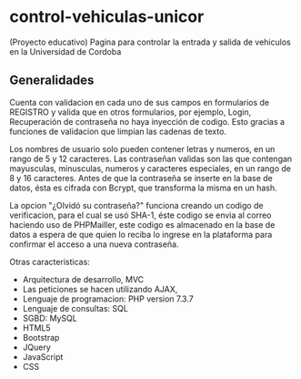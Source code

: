 # control-vehiculas-unicor
(Proyecto educativo) Pagina para controlar la entrada y salida de vehiculos en la Universidad de Cordoba


## Generalidades
Cuenta con validacion en cada uno de sus campos en formularios de REGISTRO y valida que en otros formularios, por ejemplo, Login, Recuperación de contraseña no haya inyección de codigo. Esto gracias a funciones de validacion que limpian las cadenas de texto.

Los nombres de usuario solo pueden contener letras y numeros, en un rango de 5 y 12 caracteres. 
Las contraseñan validas son las que contengan mayusculas, minusculas, numeros y caracteres especiales, en un rango de 8 y 16 caracteres.
Antes de que la contraseña se inserte en la base de datos, ésta es cifrada con Bcrypt, que transforma la misma en un hash.

La opcion "¿Olvidó su contraseña?" funciona creando un codigo de verificacion, para el cual se usó SHA-1, éste codigo se envia al correo  haciendo uso de PHPMailler, este codigo es almacenado en la base de datos a espera de que quien lo reciba lo ingrese en la plataforma para confirmar el acceso a una nueva contraseña.

Otras caracteristicas: 
- Arquitectura de desarrollo, MVC
- Las peticiones se hacen utilizando AJAX, 
- Lenguaje de programacion: PHP version 7.3.7
- Lenguaje de consultas: SQL
- SGBD: MySQL
- HTML5
- Bootstrap
- JQuery
- JavaScript
- CSS
